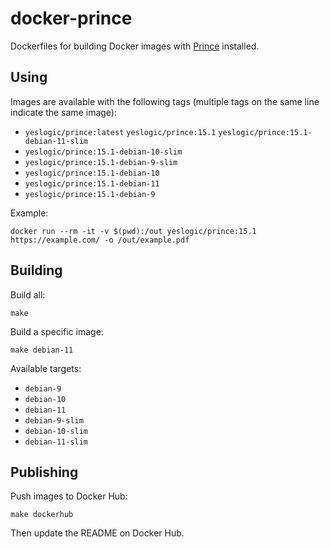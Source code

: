 # docker-prince

Dockerfiles for building Docker images with [Prince] installed.

## Using

Images are available with the following tags (multiple tags on the same line
indicate the same image):

* `yeslogic/prince:latest` `yeslogic/prince:15.1` `yeslogic/prince:15.1-debian-11-slim`
* `yeslogic/prince:15.1-debian-10-slim`
* `yeslogic/prince:15.1-debian-9-slim`
* `yeslogic/prince:15.1-debian-10`
* `yeslogic/prince:15.1-debian-11`
* `yeslogic/prince:15.1-debian-9`

Example:

```shell
docker run --rm -it -v $(pwd):/out yeslogic/prince:15.1 https://example.com/ -o /out/example.pdf
```

## Building

Build all:

    make

Build a specific image:

    make debian-11

Available targets:

* `debian-9`
* `debian-10`
* `debian-11`
* `debian-9-slim`
* `debian-10-slim`
* `debian-11-slim`

## Publishing

Push images to Docker Hub:

    make dockerhub

Then update the README on Docker Hub.

[Prince]: https://www.princexml.com/

